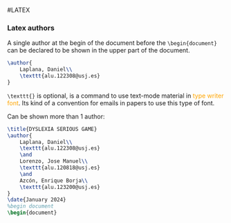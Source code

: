#LATEX 

### Latex authors

A single author at the begin of the document before the `\begin{document}` can be declared to be shown in the upper part of the document. 

```LATEX
\author{
    Laplana, Daniel\\
    \texttt{alu.122308@usj.es}
}
```

`\texttt{}` is optional, is a command to use text-mode material in <span style="color:orange;">type writer font</span>. Its kind of a convention for emails in papers to use this type of font. 

Can be shown more than 1 author: 

```LATEX
\title{DYSLEXIA SERIOUS GAME}
\author{
    Laplana, Daniel\\
    \texttt{alu.122308@usj.es}
    \and
    Lorenzo, Jose Manuel\\
    \texttt{alu.120818@usj.es}
    \and
    Azcón, Enrique Borja\\
    \texttt{alu.123200@usj.es}
}
\date{January 2024}
%begin document
\begin{document}
```